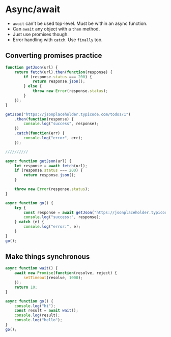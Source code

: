 # Async/await

-   `await` can't be used top-level. Must be within an async function.
-   Can `await` any object with a `then` method.
-   Just use promises though.
-   Error handling with `catch`. Use `finally` too.

## Converting promises practice

```js
function getJson(url) {
    return fetch(url).then(function(response) {
        if (response.status === 200) {
            return response.json();
        } else {
            throw new Error(response.status);
        }
    });
}

getJson("https://jsonplaceholder.typicode.com/todos/1")
    .then(function(response) {
        console.log("success", response);
    })
    .catch(function(err) {
        console.log("error", err);
    });

//////////

async function getJson(url) {
    let response = await fetch(url);
    if (response.status === 200) {
        return response.json();
    }

    throw new Error(response.status);
}

async function go() {
    try {
        const response = await getJson("https://jsonplaceholder.typicode.com/todos/1");
        console.log("success:", response);
    } catch (e) {
        console.log("error:", e);
    }
}
go();
```

## Make things synchronous

```js
async function wait() {
    await new Promise(function(resolve, reject) {
        setTimeout(resolve, 1000);
    });
    return 10;
}

async function go() {
    console.log("hi");
    const result = await wait();
    console.log(result);
    console.log("hello");
}
go();
```
